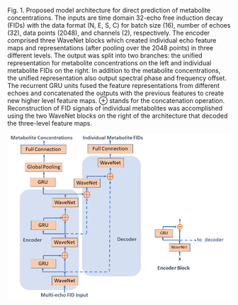 Fig. 1. Proposed model architecture for direct prediction of metabolite concentrations. The inputs are time domain 32-echo free induction decay (FIDs) with the data format (N, E, S, C) for batch size (16), number of echoes (32), data points (2048), and channels (2), respectively. The encoder comprised three WaveNet blocks which created individual echo feature maps and representations (after pooling over the 2048 points) in three different levels. The output was split into two branches: the unified representation for metabolite concentrations on the left and individual metabolite FIDs on the right. In addition to the metabolite concentrations, the unified representation also output spectral phase and frequency offset. The recurrent GRU units fused the feature representations from different echoes and concatenated the outputs with the previous features to create new higher level feature maps. ⊕ stands for the concatenation operation. Reconstruction of FID signals of individual metabolites was accomplished using the two WaveNet blocks on the right of the architecture that decoded the three-level feature maps. 

![my image](https://github.com/usyz2018/DeepJPRESS/blob/main/fig1.tif)
